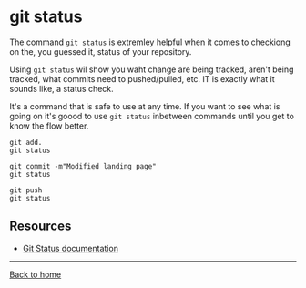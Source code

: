 # git status

The command `git status` is extremley helpful when it comes to checkiong on the, you guessed it, status of your repository.

Using `git status` wil show you waht change are being tracked, aren't being tracked, what commits need to pushed/pulled, etc. IT is exactly what it sounds like, a status check.

It's a command that is safe to use at any time. If you want to see what is going on it's goood to use `git status` inbetween commands until you get to know the flow better.

```
git add.
git status

git commit -m"Modified landing page"
git status

git push 
git status
```

## Resources

- [Git Status documentation](https://git-scm.com/git-status)

---

[Back to home](../README.md)
